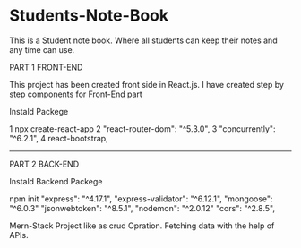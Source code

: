 # Students-Note-Book
This is a Student note book. Where all students can keep their notes and any time can use.

PART 1 FRONT-END

This project has been created front side in React.js.
I have created step by step components for Front-End part


Instald Packege

1 npx create-react-app
2 "react-router-dom": "^5.3.0",
3 "concurrently": "^6.2.1",
4 react-bootstrap,

--------------------------------------

PART 2  BACK-END

Instald Backend Packege

npm init
"express": "^4.17.1",
"express-validator": "^6.12.1",
"mongoose": "^6.0.3"
"jsonwebtoken": "^8.5.1",
"nodemon": "^2.0.12"
 "cors": "^2.8.5",

Mern-Stack Project like as crud Opration. Fetching data with the help of APIs.
